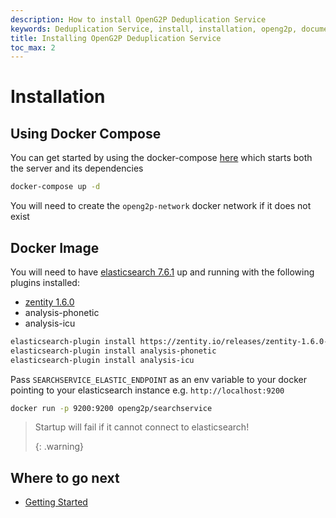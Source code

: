 ```yaml
---
description: How to install OpenG2P Deduplication Service
keywords: Deduplication Service, install, installation, openg2p, documentation
title: Installing OpenG2P Deduplication Service
toc_max: 2
---
```


# Installation

## Using Docker Compose

You can get started by using the docker-compose
[here](https://raw.githubusercontent.com/OpenG2P/openg2p-deduplicationservice/master/docker-compose.yml) which
starts both the server and its dependencies

```bash
docker-compose up -d
```

You will need to create the `openg2p-network` docker network if it does not exist

## Docker Image

You will need to have
[elasticsearch 7.6.1](https://www.elastic.co/downloads/past-releases/elasticsearch-7-6-1) up and running with
the following plugins installed:

- [zentity 1.6.0](https://zentity.io/releases/zentity-1.6.0-elasticsearch-7.6.1.zip)
- analysis-phonetic
- analysis-icu

```bash
elasticsearch-plugin install https://zentity.io/releases/zentity-1.6.0-elasticsearch-7.6.1.zip
elasticsearch-plugin install analysis-phonetic
elasticsearch-plugin install analysis-icu
```

Pass `SEARCHSERVICE_ELASTIC_ENDPOINT` as an env variable to your docker pointing to your elasticsearch
instance e.g. `http://localhost:9200`

```bash
docker run -p 9200:9200 openg2p/searchservice
```

> Startup will fail if it cannot connect to elasticsearch!
>
> {: .warning}

## Where to go next

- [Getting Started](gettingstarted.md)
